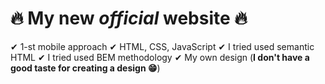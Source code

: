 # 🔥 My new _official_ website 🔥

✔ 1-st mobile approach
✔ HTML, CSS, JavaScript
✔ I tried used semantic HTML
✔ I tried used BEM methodology
✔ My own design (**I don't have a good taste for creating a design 😁**)

